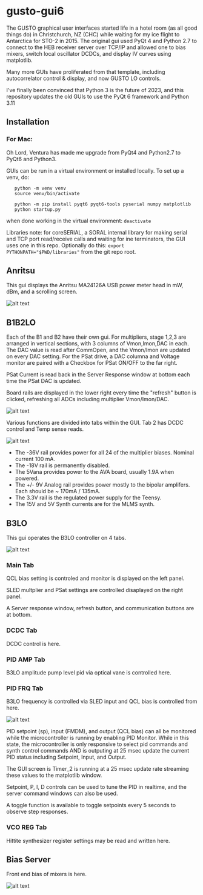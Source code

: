 # gusto-gui6
The GUSTO graphical user interfaces started life in a hotel room (as all good things do) in Christchurch, NZ (CHC) while waiting for my ice flight to Antarctica for STO-2 in 2015.  The original gui used PyQt 4 and Python 2.7 to connect to the HEB receiver server over TCP/IP and allowed one to bias mixers, switch local oscillator DCDCs, and display IV curves using matplotlib.

Many more GUIs have proliferated from that template, including autocorrelator control & display, and now GUSTO LO controls.

I've finally been convinced that Python 3 is the future of 2023, and this repository updates the old GUIs to use the PyQt 6 framework and Python 3.11

## Installation
### For Mac:
Oh Lord, Ventura has made me upgrade from PyQt4 and Python2.7 to PyQt6 and Python3.

GUIs can be run in a virtual environment or installed locally.  To set up a venv, do:
```
   python -m venv venv
   source venv/bin/activate

   python -m pip install pyqt6 pyqt6-tools pyserial numpy matplotlib
   python startup.py
```

when done working in the virtual environment: `deactivate`

Libraries note:
   for coreSERIAL, a SORAL internal library for making serial and TCP port read/receive calls and waiting for ine terminators, the GUI uses one in this repo.  Optionally do this: `export PYTHONPATH="$PWD/libraries"` from the git repo root.

## Anritsu
This gui displays the Anritsu MA24126A USB power meter head in mW, dBm, and a scrolling screen.

![alt text](https://github.com/abegyoung/gusto-gui6/blob/main/images/meter.jpg?raw=true)

## B1B2LO
Each of the B1 and B2 have their own gui.  For multipliers, stage 1,2,3 are arranged in vertical sections, with 3 columns of Vmon,Imon,DAC in each.  The DAC value is read after CommOpen, and the Vmon/Imon are updated on every DAC setting.  For the PSat drive, a DAC columna and Voltage monitor are paired with a Checkbox for PSat ON/OFF to the far right.

PSat Current is read back in the Server Response window at bottom each time the PSat DAC is updated.

Board rails are displayed in the lower right every time the "refresh" button is clicked, refreshing all ADCs including multiplier Vmon/Imon/DAC.

![alt text](https://github.com/abegyoung/gusto-gui6/blob/main/images/B1B2LO.jpg?raw=true)

Various functions are divided into tabs within the GUI.  Tab 2 has DCDC control and Temp sense reads.

![alt text](https://github.com/abegyoung/gusto-gui6/blob/main/images/B1B2LO_Tab2.jpg?raw=true)

- The -36V rail provides power for all 24 of the multiplier biases.  Nominal current 100 mA.
- The -18V rail is permanently disabled.
- The 5Vana provides power to the AVA board, usually 1.9A when powered.
- The +/- 9V Analog rail provides power mostly to the bipolar amplifers. Each should be ~ 170mA / 135mA.
- The 3.3V rail is the regulated power supply for the Teensy.
- The 15V and 5V Synth currents are for the MLMS synth.

## B3LO
This gui operates the B3LO controller on 4 tabs.

![alt text](https://github.com/abegyoung/gusto-gui6/blob/main/images/B3LO_mainTab.jpg?raw=true)

### Main Tab 
QCL bias setting is controled and monitor is displayed on the left panel.

SLED multplier and PSat settings are controlled disaplayed on the right panel.

A Server response window, refresh button, and communication buttons are at bottom.

### DCDC Tab
DCDC control is here.

### PID AMP Tab
B3LO amplitude pump level pid via optical vane is controlled here.

### PID FRQ Tab
B3LO frequency is controlled via SLED input and QCL bias is controlled from here.

![alt text](https://github.com/abegyoung/gusto-gui6/blob/main/images/B3LO_freqPIDTab.jpg?raw=true)

PID setpoint (sp), input (FMDM), and output (QCL bias) can all be monitored while the microcontroller is running by enabling PID Monitor.  While in this state, the microcontroller is only responsive to select pid commands and synth control commands AND is outputing at 25 msec update the current PID status including Setpoint, Input, and Output.

The GUI screen is Timer_2 is running at a 25 msec update rate streaming these values to the matplotlib window.

Setpoint, P, I, D controls can be used to tune the PID in realtime, and the server command windows can also be used.

A toggle function is available to toggle setpoints every 5 seconds to observe step responses.


### VCO REG Tab
Hittite synthesizer register settings may be read and written here.

## Bias Server
Front end bias of mixers is here.

![alt text](https://github.com/abegyoung/gusto-gui6/blob/main/images/BiasServer.jpg?raw=true)
